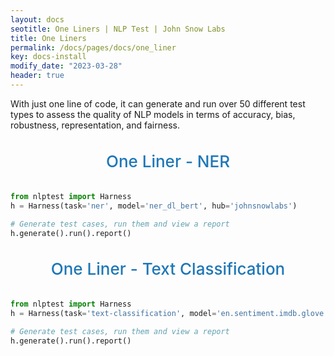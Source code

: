 ```yaml
---
layout: docs
seotitle: One Liners | NLP Test | John Snow Labs
title: One Liners
permalink: /docs/pages/docs/one_liner
key: docs-install
modify_date: "2023-03-28"
header: true
---
```


With just one line of code, it can generate and run over 50 different test types to assess the quality of NLP models in terms of accuracy, bias, robustness, representation, and fairness. 

<div class="heading" id="ner">One Liner - NER</div>

```python
from nlptest import Harness
h = Harness(task='ner', model='ner_dl_bert', hub='johnsnowlabs')

# Generate test cases, run them and view a report
h.generate().run().report()
```

<div class="heading" id="classification">One Liner - Text Classification </div>

```python
from nlptest import Harness
h = Harness(task='text-classification', model='en.sentiment.imdb.glove', hub='johnsnowlabs')

# Generate test cases, run them and view a report
h.generate().run().report()
```

<style>
  .heading {
    text-align: center;
    font-size: 26px;
    font-weight: 500;
    padding-top: 20px;
    padding-bottom: 20px;
  }

  #ner {
    color: #1E77B7;
  }
  
  #classification {
    color: #1E77B7;
  }
  

</div></div>